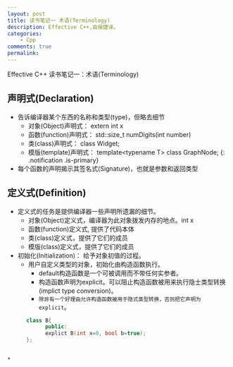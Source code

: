 ```yaml
---
layout: post
title: 读书笔记一 术语(Terminology)
description: Effective C++,由侯捷译。
categories:
    - Cpp
comments: true
permalink: 
---
```

Effective C++ 读书笔记一：术语(Terminology)

## 声明式(Declaration)
*  告诉编译器某个东西的名称和类型(type)，但略去细节
    *  对象(Object)声明式： extern int x
    *  函数(function)声明式： std::size_t numDigits(int number)
    *  类(class)声明式： class Widget;
    *  模版(template)声明式： template\<typename T\> class GraphNode;
{: .notification .is-primary}
*  每个函数的声明揭示其签名式(Signature)，也就是参数和返回类型

## 定义式(Definition)
*  定义式的任务是提供编译器一些声明所遗漏的细节。
    *  对象(Object)定义式，编译器为此对象拨发内存的地点。int x
    *  函数(function)定义式, 提供了代码本体
    *  类(class)定义式，提供了它们的成员
    *  模版(class)定义式，提供了它们的成员
*  初始化(Initialization)： 给予对象初值的过程。
    *  用户自定义类型的对象，初始化由构造函数执行。
        *  default构造函数是一个可被调用而不带任何实参者。
        *  构造函数声明为explicit。可以阻止构造函数被用来执行隐士类型转换(implict type conversion)。
        *  `除非有一个好理由允许构造函数被用于隐式类型转换，否则把它声明为explicit`。

```C++
      class B{
            public:
            explict B(int x=0, bool b=true);
      };
      
```

    * 